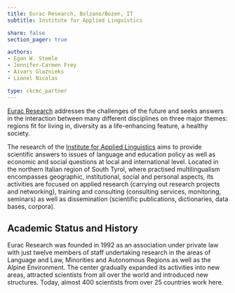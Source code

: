 ```yaml
---
title: Eurac Research, Bolzano/Bozen, IT
subtitle: Institute for Applied Linguistics

share: false
section_pager: true

authors:
- Egon W. Stemle
- Jennifer-Carmen Frey
- Aivars Glaznieks
- Lionel Nicolas

type: ckcmc_partner
---
```


[Eurac Research](http://www.eurac.edu) addresses the challenges of the future
and seeks answers in the interaction between many different disciplines on
three major themes: regions fit for living in, diversity as a life-enhancing
feature, a healthy society.
<!--more-->
The research of the [Institute for Applied
Linguistics](http://www.eurac.edu/linguistics) aims to provide scientific
answers to issues of language and education policy as well as economic and
social questions at local and international level.  Located in the northern
Italian region of South Tyrol, where practised multilingualism encompasses
geographic, institutional, social and personal aspects, its activities are
focused on applied research (carrying out research projects and networking),
training and consulting (consulting services, monitoring, seminars) as well as
dissemination (scientific publications, dictionaries, data bases, corpora).

## Academic Status and History

Eurac Research was founded in 1992 as an association under private law with
just twelve members of staff undertaking research in the areas of Language and
Law, Minorities and Autonomous Regions as well as the Alpine Environment. The
center gradually expanded its activities into new areas, attracted
scientists from all over the world and introduced new structures. Today, almost
400 scientists from over 25 countries work here.
